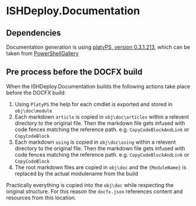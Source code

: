 ﻿# ISHDeploy.Documentation

## Dependencies
Documentation generation is using [platyPS, version 0.3.1.213](https://blogs.msdn.microsoft.com/powershell/2016/02/05/platyps-write-external-help-files-in-markdown/), which can be taken from [PowerShellGallery](https://www.powershellgallery.com/)

## Pre process before the DOCFX build
When the ISHDeploy.Documentation builds the following actions take place before the DOCFX build:

1. Using `PlatyPS` the help for each cmdlet is exported and stored in `obj\doc\module`
1. Each markdown `article` is copied in `obj\doc\articles` within a relevent directory to the original file. Then the markdown file gets infused with code fences matching the reference path. e.g. `CopyCodeBlockAndLink` or `CopyCodeBlock`
1. Each markdown `using` is copied in `obj\doc\using` within a relevent directory to the original file. Then the markdown file gets infused with code fences matching the reference path. e.g. `CopyCodeBlockAndLink` or `CopyCodeBlock`
1. The root markdown files are copied in `obj\doc` and the `{ModuleName}` is replaced by the actual modulename from the build

Practically everything is copied into the `obj\doc` while respecting the original structure. For this reason the `docfx.json` references content and resources from this location.

